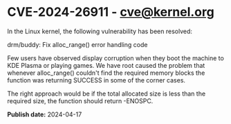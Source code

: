 # CVE-2024-26911 - cve@kernel.org

In the Linux kernel, the following vulnerability has been resolved:

drm/buddy: Fix alloc_range() error handling code

Few users have observed display corruption when they boot
the machine to KDE Plasma or playing games. We have root
caused the problem that whenever alloc_range() couldn't
find the required memory blocks the function was returning
SUCCESS in some of the corner cases.

The right approach would be if the total allocated size
is less than the required size, the function should
return -ENOSPC.

**Publish date:** 2024-04-17

